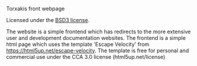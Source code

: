 Torxakis front webpage

Licensed under the [BSD3 license](LICENSE).

The website is a simple frontend which has redirects to the more extensive user and development documentation websites.
The frontend is a simple html page which uses the template 'Escape Velocity' from https://html5up.net/escape-velocity.
The template is free for personal and commercial use under the CCA 3.0 license (html5up.net/license)
